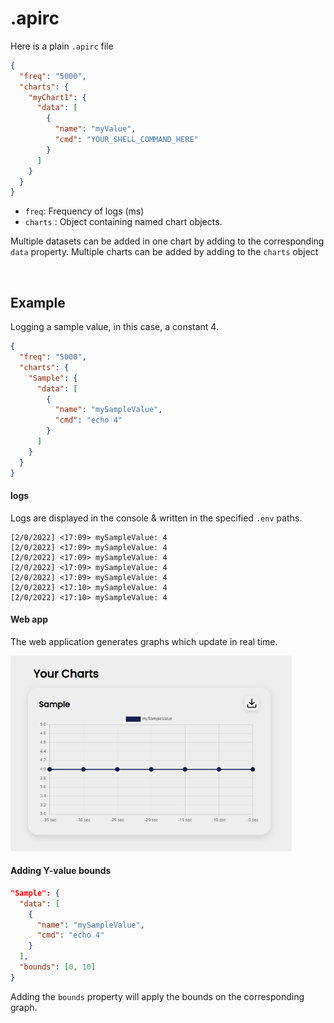 # .apirc


Here is a plain `.apirc` file
```json
{
  "freq": "5000",
  "charts": {
    "myChart1": {
      "data": [
        {
          "name": "myValue",
          "cmd": "YOUR_SHELL_COMMAND_HERE"
        }
      ]
    }
  }
}
```

* `freq`: Frequency of logs (ms)
* `charts` : Object containing named chart objects.

Multiple datasets can be added in one chart by adding to the corresponding `data` property.
Multiple charts can be added by adding to the `charts` object

<br/>

## Example

Logging a sample value, in this case, a constant 4.

```json
{
  "freq": "5000",
  "charts": {
    "Sample": {
      "data": [
        {
          "name": "mySampleValue",
          "cmd": "echo 4"
        }
      ]
    }
  }
}
```

#### logs

Logs are displayed in the console & written in the specified `.env` paths. 

```log
[2/0/2022] <17:09> mySampleValue: 4
[2/0/2022] <17:09> mySampleValue: 4
[2/0/2022] <17:09> mySampleValue: 4
[2/0/2022] <17:09> mySampleValue: 4
[2/0/2022] <17:09> mySampleValue: 4
[2/0/2022] <17:10> mySampleValue: 4
[2/0/2022] <17:10> mySampleValue: 4
```


#### Web app

The web application generates graphs which update in real time.

<img src="./imgs/mySampleValue.png" width="450px"/>


<br/>

#### Adding Y-value bounds

```json
"Sample": {
  "data": [
    {
      "name": "mySampleValue",
      "cmd": "echo 4"
    }
  ],
  "bounds": [0, 10]
}
```

Adding the `bounds` property will apply the bounds on the corresponding graph.
